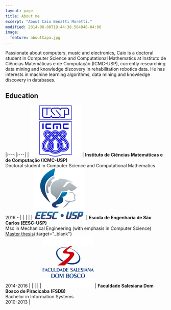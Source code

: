 ```yaml
---
layout: page
title: About me
excerpt: "About Caio Benatti Moretti."
modified: 2014-08-08T19:44:38.564948-04:00
image:
  feature: aboutCapa.jpg
---
```


Passionate about computers, music and electronics, Caio is a doctoral student in Computer Science and Computational Mathematics at Instituto de Ciências Matemáticas e de Computação (ICMC-USP), currently researching data mining and knowledge discovery in rehabilitation robotics data. He has interests in machine learning algorithms, data mining and knowledge discovery in databases.

## Education

|:---:|:---|
| <img width="160px" src="/images/logo_icmc.png"> | **Instituto de Ciências Matemáticas e de Computação (ICMC-USP)** <br> Doctoral student in Computer Science and Computational Mathematics <br> 2016 - |
|     |    |
| <img width="160px" src="/images/eesc_logo.png"> | **Escola de Engenharia de São Carlos (EESC-USP)** <br> Msc in Mechanical Engineering (with emphasis in Computer Science) <br> [Master thesis][MasterThesisLink]{:target="_blank"} <br> 2014-2016 |
|     |    |
| <img width="160px" src="/images/logo_fsdb.jpg"> | **Faculdade Salesiana Dom Bosco de Piracicaba (FSDB)** <br> Bachelor in Information Systems <br> 2010-2013 |

[MasterThesisLink]: http://www.teses.usp.br/teses/disponiveis/18/18149/tde-13062016-184240/en.php
